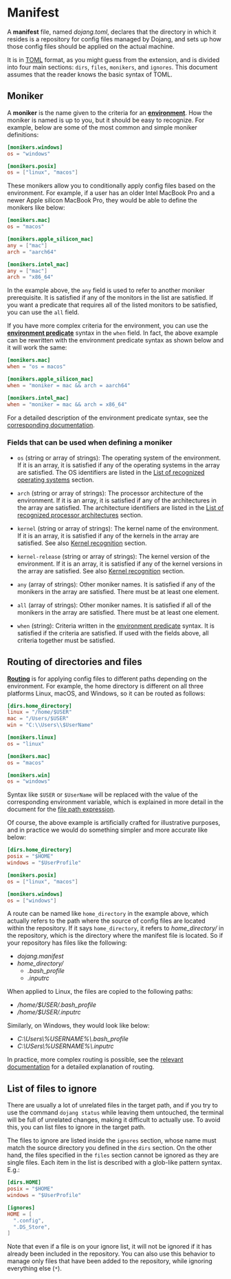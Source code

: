 Manifest
========

A **manifest** file, named *dojang.toml*, declares that the directory in which
it resides is a repository for config files managed by Dojang, and sets up how
those config files should be applied on the actual machine.

It is in [TOML] format, as you might guess from the extension, and is divided
into four main sections: `dirs`, `files`, `monikers`, and `ignores`.
This document assumes that the reader knows the basic syntax of TOML.

[TOML]: https://toml.io/


Moniker
-------

A **moniker** is the name given to the criteria for
an [**environment**](environment.en.md).  How the moniker is named is up to you,
but it should be easy to recognize.  For example, below are some of the most
common and simple moniker definitions:

~~~~ toml
[monikers.windows]
os = "windows"

[monikers.posix]
os = ["linux", "macos"]
~~~~

These monikers allow you to conditionally apply config files based on
the environment.  For example, if a user has an older Intel MacBook Pro and
a newer Apple silicon MacBook Pro, they would be able to define the monikers
like below:

~~~~ toml
[monikers.mac]
os = "macos"

[monikers.apple_silicon_mac]
any = ["mac"]
arch = "aarch64"

[monikers.intel_mac]
any = ["mac"]
arch = "x86_64"
~~~~

In the example above, the `any` field is used to refer to another moniker
prerequisite.  It is satisfied if any of the monitors in the list are satisfied.
If you want a predicate that requires all of the listed monitors to be
satisfied, you can use the `all` field.

If you have more complex criteria for the environment, you can use
the [**environment predicate**](environment-predicate.en.md) syntax in the
`when` field.  In fact, the above example can be rewritten with the environment
predicate syntax as shown below and it will work the same:

~~~~ toml
[monikers.mac]
when = "os = macos"

[monikers.apple_silicon_mac]
when = "moniker = mac && arch = aarch64"

[monikers.intel_mac]
when = "moniker = mac && arch = x86_64"
~~~~

For a detailed description of the environment predicate syntax,
see the [corresponding documentation](environment-predicate.en.md).

### Fields that can be used when defining a moniker

 -  `os` (string or array of strings): The operating system of the environment.
    If it is an array, it is satisfied if any of the operating systems in the
    array are satisfied.  The OS identifiers are listed in
    the [List of recognized operating
    systems](environment.en.md#list-of-recognized-operating-systems) section.

 -  `arch` (string or array of strings): The processor architecture of the
    environment.  If it is an array, it is satisfied if any of the architectures
    in the array are satisfied.  The architecture identifiers are listed
    in the [List of recognized processor
    architectures](environment.en.md#list-of-recognized-processor-architectures)
    section.

 -  `kernel` (string or array of strings): The kernel name of the environment.
    If it is an array, it is satisfied if any of the kernels in the array are
    satisfied.
    See also [Kernel recognition](environment.en.md#kernel-recognition) section.

 -  `kernel-release` (string or array of strings): The kernel version of the
    environment.  If it is an array, it is satisfied if any of the kernel
    versions in the array are satisfied.
    See also [Kernel recognition](environment.en.md#kernel-recognition) section.

 -  `any` (array of strings): Other moniker names.  It is satisfied if any of
    the monikers in the array are satisfied. There must be at least one element.

 -  `all` (array of strings): Other moniker names.  It is satisfied if all of
    the monikers in the array are satisfied. There must be at least one element.

 -  `when` (string): Criteria written in the [environment
    predicate](environment-predicate.en.md) syntax.  It is satisfied if
    the criteria are satisfied.  If used with the fields above,
    all criteria together must be satisfied.


Routing of directories and files
--------------------------------

[**Routing**](routing.en.md) is for applying config files to different paths
depending on the environment.  For example, the home directory is different on
all three platforms Linux, macOS, and Windows, so it can be routed as follows:

~~~~ toml
[dirs.home_directory]
linux = "/home/$USER"
mac = "/Users/$USER"
win = "C:\\Users\\$UserName"

[monikers.linux]
os = "linux"

[monikers.mac]
os = "macos"

[monikers.win]
os = "windows"
~~~~

Syntax like `$USER` or `$UserName` will be replaced with the value of
the corresponding environment variable, which is explained in more detail
in the document for the [file path expression](file-path-expression.en.md).

Of course, the above example is artificially crafted for illustrative purposes,
and in practice we would do something simpler and more accurate like below:

~~~~ toml
[dirs.home_directory]
posix = "$HOME"
windows = "$UserProfile"

[monikers.posix]
os = ["linux", "macos"]

[monikers.windows]
os = ["windows"]
~~~~

A route can be named like `home_directory` in the example above,
which actually refers to the path where the source of config files are located
within the repository.  If it says `home_directory`, it refers to
*home_directory/* in the repository, which is the directory where the manifest
file is located.  So if your repository has files like the following:

- *dojang.manifest*
- *home_directory/*
    - *.bash_profile*
    - *.inputrc*

When applied to Linux, the files are copied to the following paths:

- */home/$USER/.bash_profile*
- */home/$USER/.inputrc*

Similarly, on Windows, they would look like below:

- *C:\Users\\%USERNAME%\\.bash_profile*
- *C:\USers\\%USERNAME%\\.inputrc*

In practice, more complex routing is possible, see the [relevant
documentation](routing.en.md) for a detailed explanation of routing.


List of files to ignore
-----------------------

There are usually a lot of unrelated files in the target path,
and if you try to use the command `dojang status` while leaving them untouched,
the terminal will be full of unrelated changes, making it difficult to actually
use.  To avoid this, you can list files to ignore in the target path.

The files to ignore are listed inside the `ignores` section, whose name must
match the source directory you defined in the `dirs` section. On the other hand,
the files specified in the `files` section cannot be ignored as they are single
files.  Each item in the list is described with a glob-like pattern syntax.
E.g.:

~~~~ toml
[dirs.HOME]
posix = "$HOME"
windows = "$UserProfile"

[ignores]
HOME = [
  ".config",
  ".DS_Store",
]
~~~~

Note that even if a file is on your ignore list, it will not be ignored
if it has already been included in the repository.  You can also use this
behavior to manage only files that have been added to the repository,
while ignoring everything else (`*`).


<!-- cSpell:ignore inputrc -->
